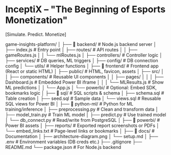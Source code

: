 # InceptiX – "The Beginning of Esports Monetization"
[Simulate. Predict. Monetize]


game-insights-platform/
│
├── 📂 backend/                     # Node.js backend server
│   ├── index.js                   # Entry point
│   ├── routes/                    # API routes
│   │   ├── gameRoutes.js
│   │   └── mlRoutes.js
│   ├── controllers/               # Controller logic
│   ├── services/                  # DB queries, ML triggers
│   ├── config/                    # DB connection config
│   └── utils/                     # Helper functions
│
├── 📂 frontend/                   # Frontend app (React or static HTML)
│   ├── public/                    # HTML, favicon, assets
│   ├── src/
│   │   ├── components/            # Reusable UI components
│   │   ├── pages/
│   │   │   ├── Dashboard.js       # Embedded Power BI iframe
│   │   │   └── MLResults.js       # Show ML predictions
│   │   └── App.js
│   └── powerbi/                   # Optional: Embed SDK, bookmarks logic
│
├── 📂 sql/                        # SQL scripts & schema
│   ├── schema.sql                # Table creation
│   ├── seed.sql                  # Sample data
│   └── views.sql                 # Reusable SQL views for Power BI
│
├── 📂 python-ml/                  # Python for ML training/inference
│   ├── preprocessing.py          # Clean and transform data
│   ├── model_train.py            # Train ML model
│   ├── predict.py                # Use trained model
│   └── db_connect.py             # Read/write from PostgreSQL
│
├── 📂 powerbi/                    # Power BI assets
│   ├── reports/                  # Exported report screenshots or PDFs
│   └── embed_links.txt           # Page-level links or bookmarks
│
├── 📂 docs/                       # Documentation
│   ├── architecture-diagram.png
│   └── setup.md
│
├── .env                          # Environment variables (DB creds etc.)
├── .gitignore
├── README.md
└── package.json                  # For Node.js backend
